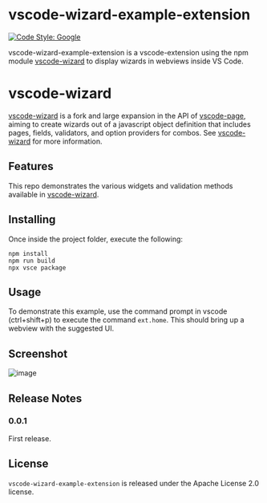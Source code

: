 # vscode-wizard-example-extension

[![Code Style: Google](https://img.shields.io/badge/code%20style-google-blueviolet.svg)](https://github.com/google/gts)

vscode-wizard-example-extension is a vscode-extension using the npm module [vscode-wizard](https://github.com/redhat-developer/vscode-wizard) to display wizards in webviews inside VS Code. 

# vscode-wizard

[vscode-wizard](https://github.com/redhat-developer/vscode-wizard) is a fork and large expansion in the API of [vscode-page](https://github.com/DTeam-Top/vscode-page), aiming to create wizards out of a javascript object definition that includes pages, fields, validators, and option providers for combos. See [vscode-wizard](https://github.com/redhat-developer/vscode-wizard) for more information. 

## Features
This repo demonstrates the various widgets and validation methods available in [vscode-wizard](https://github.com/redhat-developer/vscode-wizard). 

## Installing

Once inside the project folder, execute the following:

```shell
npm install
npm run build
npx vsce package
```

## Usage

To demonstrate this example, use the command prompt in vscode (ctrl+shift+p) to execute the command `ext.home`. This should bring up a webview with the suggested UI. 

## Screenshot
![image](https://user-images.githubusercontent.com/630383/128065016-798709f0-4b70-4fe6-aee9-9a6cbd6d6c19.png)


## Release Notes

### 0.0.1

First release.

## License

`vscode-wizard-example-extension` is released under the Apache License 2.0 license.
